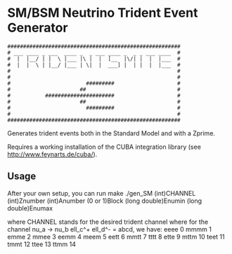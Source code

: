 #  SM/BSM Neutrino Trident Event Generator 


    #######################################################
    # ___ ____ _ ___  ____ _  _ ___ ____ _  _ _ ___ ____  #
    #  |  |__/ | |  \ |___ |\ |  |  [__  |\/| |  |  |___  #
    #  |  |  \ | |__/ |___ | \|  |  ___] |  | |  |  |___  #
    #                                                     #
    #                                                     # 
    #                        #########                    # 
    #                      ##                             # 
    #           ######################                    # 
    #                      ##                             #
    #                        #########                    #
    #                                                     #
    #######################################################


Generates trident events both in the Standard Model and with a Zprime.

Requires a working installation of the CUBA integration library (see http://www.feynarts.de/cuba/).

## Usage

After your own setup, you can run
	make 
	./gen_SM (int)CHANNEL (int)Znumber (int)Anumber (0 or 1)Block (long double)Enumin (long double)Enumax

where CHANNEL stands for the desired trident channel where for the channel nu_a -> nu_b ell_c^+ ell_d^- = abcd, we have:
	eeee 0
	mmmm 1
	emme 2
	mmee 3
	eemm 4
	meem 5
	eett 6
	mmtt 7
	tttt 8
	ette 9
	mttm 10
	teet 11
	tmmt 12
	ttee 13
	ttmm 14